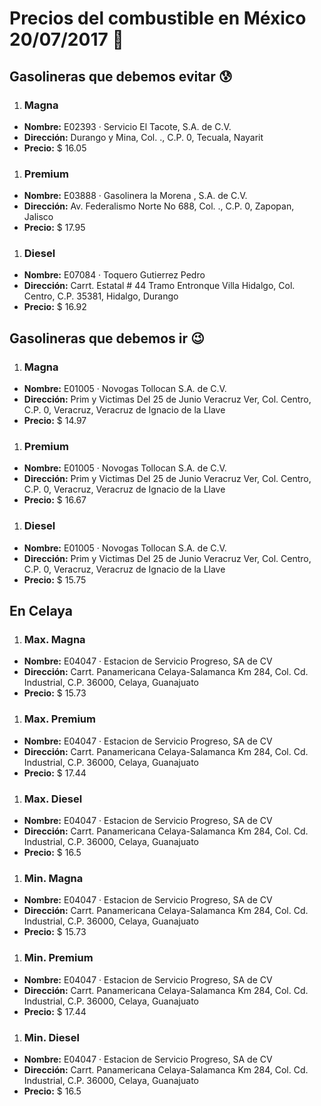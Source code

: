 # Precios del combustible en México 20/07/2017 :car:

## Gasolineras que debemos evitar :cold_sweat:
1. ### Magna
  * **Nombre:** E02393 · Servicio El Tacote, S.A. de C.V.
  * **Dirección:** Durango y Mina, Col. ., C.P. 0, Tecuala, Nayarit
  * **Precio:** $ 16.05

1. ### Premium
  * **Nombre:** E03888 · Gasolinera la Morena , S.A. de C.V.                                                                                     
  * **Dirección:** Av. Federalismo Norte No 688, Col. ., C.P. 0, Zapopan, Jalisco
  * **Precio:** $ 17.95

1. ### Diesel
  * **Nombre:** E07084 · Toquero Gutierrez Pedro
  * **Dirección:** Carrt. Estatal # 44 Tramo Entronque Villa Hidalgo, Col. Centro, C.P. 35381, Hidalgo, Durango
  * **Precio:** $ 16.92


## Gasolineras que debemos ir :wink:
1. ### Magna
  * **Nombre:** E01005 · Novogas Tollocan S.A. de C.V.
  * **Dirección:** Prim y Victimas Del 25 de Junio  Veracruz Ver, Col. Centro, C.P. 0, Veracruz, Veracruz de Ignacio de la Llave
  * **Precio:** $ 14.97

1. ### Premium
  * **Nombre:** E01005 · Novogas Tollocan S.A. de C.V.
  * **Dirección:** Prim y Victimas Del 25 de Junio  Veracruz Ver, Col. Centro, C.P. 0, Veracruz, Veracruz de Ignacio de la Llave
  * **Precio:** $ 16.67

1. ### Diesel
  * **Nombre:** E01005 · Novogas Tollocan S.A. de C.V.
  * **Dirección:** Prim y Victimas Del 25 de Junio  Veracruz Ver, Col. Centro, C.P. 0, Veracruz, Veracruz de Ignacio de la Llave
  * **Precio:** $ 15.75


## En Celaya
1. ### Max. Magna
  * **Nombre:** E04047 · Estacion de Servicio Progreso, SA de CV
  * **Dirección:** Carrt. Panamericana Celaya-Salamanca Km 284, Col. Cd. Industrial, C.P. 36000, Celaya, Guanajuato
  * **Precio:** $ 15.73

1. ### Max. Premium
  * **Nombre:** E04047 · Estacion de Servicio Progreso, SA de CV
  * **Dirección:** Carrt. Panamericana Celaya-Salamanca Km 284, Col. Cd. Industrial, C.P. 36000, Celaya, Guanajuato
  * **Precio:** $ 17.44

1. ### Max. Diesel
  * **Nombre:** E04047 · Estacion de Servicio Progreso, SA de CV
  * **Dirección:** Carrt. Panamericana Celaya-Salamanca Km 284, Col. Cd. Industrial, C.P. 36000, Celaya, Guanajuato
  * **Precio:** $ 16.5
1. ### Min. Magna
  * **Nombre:** E04047 · Estacion de Servicio Progreso, SA de CV
  * **Dirección:** Carrt. Panamericana Celaya-Salamanca Km 284, Col. Cd. Industrial, C.P. 36000, Celaya, Guanajuato
  * **Precio:** $ 15.73

1. ### Min. Premium
  * **Nombre:** E04047 · Estacion de Servicio Progreso, SA de CV
  * **Dirección:** Carrt. Panamericana Celaya-Salamanca Km 284, Col. Cd. Industrial, C.P. 36000, Celaya, Guanajuato
  * **Precio:** $ 17.44

1. ### Min. Diesel
  * **Nombre:** E04047 · Estacion de Servicio Progreso, SA de CV
  * **Dirección:** Carrt. Panamericana Celaya-Salamanca Km 284, Col. Cd. Industrial, C.P. 36000, Celaya, Guanajuato
  * **Precio:** $ 16.5